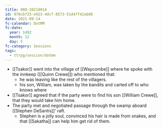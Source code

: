 ```yaml
---
title: 008-20210914
id: 970cb725-e923-4dcf-8573-51d47f42abd0
date: 2021-09-14
fc-calendar: DotMM
fc-date:
  year: 1492
  month: 12
  day: 5
fc-category: Sessions
tags:
  - ttrpg/session/dotmm
---
```


- [[Tsakor]] went into the village of [[Waycombe]] where he spoke with the innkeep ([[Quinn Crewe]]) who mentioned that:
	- he was leaving like the rest of the villagers.
	- his son, William, was taken by the bandits and carted off to who knows where
 - [[Tsakor]] agreed that if the party were to find his son [[William Crewe]], that they would take him home. 
 - The party met and negotiated passage through the swamp aboard [[Stephen DeSantis]]' raft. 
	 - Stephen is a jolly soul, convinced his hair is made from snakes, and that [[Sakatha]] can help him get rid of them.